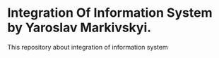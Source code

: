 # Integration Of Information System by Yaroslav Markivskyi.
This repository about integration of information system
